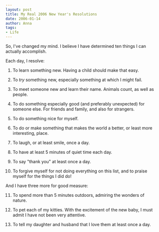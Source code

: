 ```yaml
---
layout: post
title: My Real 2006 New Year's Resolutions
date: 2006-01-14
author: Anna
tags:
- Life
---
```


So, I've changed my mind. I believe I have determined ten things I can actually accomplish.

Each day, I resolve:

1. To learn something new. Having a child should make that easy.

2. To <i>try</i> something new, especially something at which I might fail.

3. To meet someone new and learn their name. Animals count, as well as people.

4. To do something especially good (and preferably unexpected) for someone else. For friends and family, and also for strangers.

5. To do something nice for myself.

6. To do or make something that makes the world a better, or least more interesting, place.

7. To laugh, or at least smile, once a day.

8. To have at least 5 minutes of quiet time each day.

9. To say "thank you" at least once a day.

10. To forgive myself for not doing everything on this list, and to praise myself for the things I did do!

And I have three more for good measure:

11. To spend more than 5 minutes outdoors, admiring the wonders of nature.

12. To pet each of my kitties. With the excitement of the new baby, I must admit I have not been very attentive. 

13. To tell my daughter and husband that I love them at least once a day.